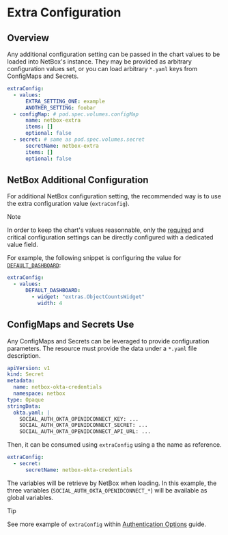 # Extra Configuration

## Overview

Any additional configuration setting can be passed in the chart
values to be loaded into NetBox's instance.
They may be provided as arbitrary configuration values set, or
you can load arbitrary `*.yaml` keys from ConfigMaps and Secrets.

```yaml
extraConfig:
  - values:
      EXTRA_SETTING_ONE: example
      ANOTHER_SETTING: foobar
  - configMap: # pod.spec.volumes.configMap
      name: netbox-extra
      items: []
      optional: false
  - secret: # same as pod.spec.volumes.secret
      secretName: netbox-extra
      items: []
      optional: false
```

## NetBox Additional Configuration

For additional NetBox configuration setting, the recommended way is
to use the extra configuration value (`extraConfig`).

> [!note]
> In order to keep the chart's values reasonnable, only the 
> [required](https://netboxlabs.com/docs/netbox/en/stable/configuration/required-parameters/) 
> and critical configuration settings can be directly configured with a dedicated value field.

For example, the following snippet is configuring the value for
[`DEFAULT_DASHBOARD`](https://netboxlabs.com/docs/netbox/en/stable/configuration/default-values/#default_dashboard):

```yaml
extraConfig:
  - values:
      DEFAULT_DASHBOARD: 
        - widget: "extras.ObjectCountsWidget"
          width: 4
```

## ConfigMaps and Secrets Use

Any ConfigMaps and Secrets can be leveraged to provide configuration parameters.
The resource must provide the data under a `*.yaml` file description.

```yaml
apiVersion: v1
kind: Secret
metadata:
  name: netbox-okta-credentials
  namespace: netbox
type: Opaque
stringData:
  okta.yaml: |
    SOCIAL_AUTH_OKTA_OPENIDCONNECT_KEY: ...
    SOCIAL_AUTH_OKTA_OPENIDCONNECT_SECRET: ...
    SOCIAL_AUTH_OKTA_OPENIDCONNECT_API_URL: ...
```

Then, it can be consumed using `extraConfig` using a the name as reference.

```yaml
extraConfig:
  - secret:
      secretName: netbox-okta-credentials
```

The variables will be retrieve by NetBox when loading.
In this example, the three variables (`SOCIAL_AUTH_OKTA_OPENIDCONNECT_*`)
will be available as global variables.

> [!tip]
> See more example of `extraConfig` within [Authentication Options](./auth.md) guide.
